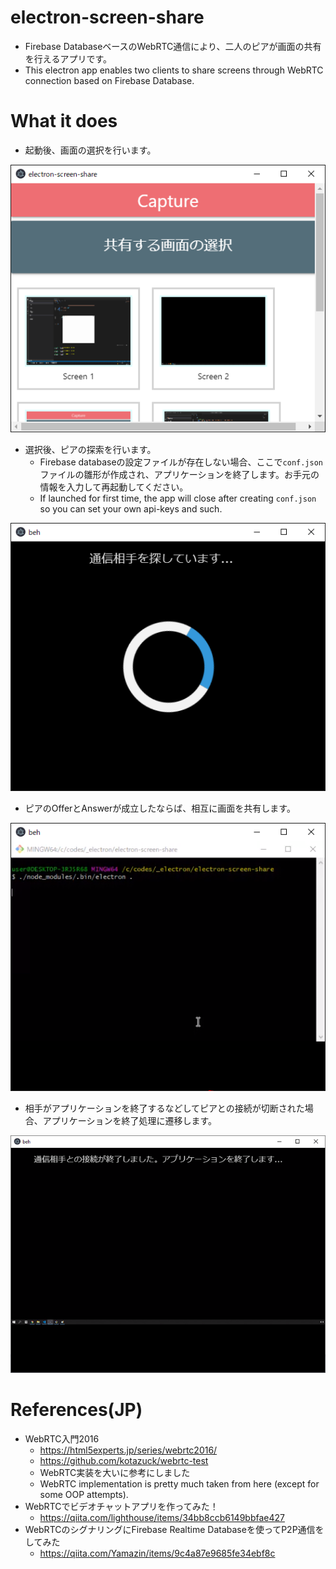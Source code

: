 # electron-screen-share
- Firebase DatabaseベースのWebRTC通信により、二人のピアが画面の共有を行えるアプリです。
- This electron app enables two clients to share screens through WebRTC connection based on Firebase Database.

# What it does
- 起動後、画面の選択を行います。

![Image](github-images/1.png)

- 選択後、ピアの探索を行います。
  - Firebase databaseの設定ファイルが存在しない場合、ここで`conf.json`ファイルの雛形が作成され、アプリケーションを終了します。お手元の情報を入力して再起動してください。
  - If launched for first time, the app will close after creating `conf.json` so you can set your own api-keys and such.

![Image](github-images/2.png)  

- ピアのOfferとAnswerが成立したならば、相互に画面を共有します。

![Image](github-images/3.png)

- 相手がアプリケーションを終了するなどしてピアとの接続が切断された場合、アプリケーションを終了処理に遷移します。

![Image](github-images/4.png)

# References(JP)
  - WebRTC入門2016
    - https://html5experts.jp/series/webrtc2016/
    - https://github.com/kotazuck/webrtc-test
    - WebRTC実装を大いに参考にしました
    - WebRTC implementation is pretty much taken from here (except for some OOP attempts).
  - WebRTCでビデオチャットアプリを作ってみた！
    - https://qiita.com/lighthouse/items/34bb8ccb6149bbfae427
  - WebRTCのシグナリングにFirebase Realtime Databaseを使ってP2P通信をしてみた
    - https://qiita.com/Yamazin/items/9c4a87e9685fe34ebf8c
